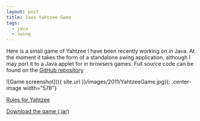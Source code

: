```yaml
---
layout: post
title: Java Yahtzee Game
tags:
  - java
  - swing
---
```

Here is a small game of Yahtzee I have been recently working on in Java. At the moment it takes the form of a standalone swing application, although I may port it to a Java applet for in browsers games. Full source code can be found on the [GitHub repository](https://github.com/raharrison/Yahtzee)

![Game screenshot]({{ site.url }}/images/2011/YahtzeeGame.jpg){: .center-image width="578"}

[Rules for Yahtzee][1]

[Download the game (.jar)][2]

[1]: http://grail.sourceforge.net/demo/yahtzee/rules.html
[2]: http://ryanharrison.co.uk/apps/yahtzee/YahtzeeGame.zip